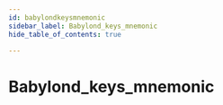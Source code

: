 ```yaml
---
id: babylondkeysmnemonic
sidebar_label: Babylond_keys_mnemonic
hide_table_of_contents: true

---
```


# Babylond_keys_mnemonic